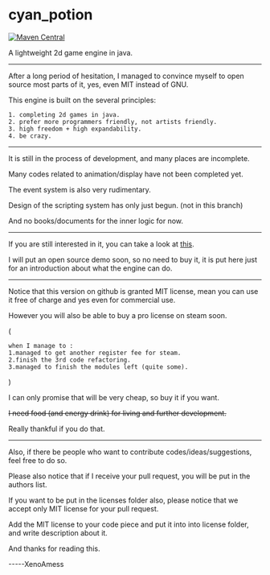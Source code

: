 # cyan_potion

[![Maven Central](https://maven-badges.herokuapp.com/maven-central/com.xenoamess.cyan_potion/cyan_potion/badge.svg)](https://maven-badges.herokuapp.com/maven-central/com.xenoamess.cyan_potion/cyan_potion)

A lightweight 2d game engine in java.

----------

After a long period of hesitation, I managed to convince myself to open source most parts of it, yes, even MIT instead of GNU.

This engine is built on the several principles:

    1. completing 2d games in java.
    2. prefer more programmers friendly, not artists friendly.
    3. high freedom + high expandability.
    4. be crazy.

----------

It is still in the process of development, and many places are incomplete.

Many codes related to animation/display have not been completed yet.

The event system is also very rudimentary.

Design of the scripting system has only just begun. (not in this branch)

And no books/documents for the inner logic for now.

----------

If you are still interested in it, you can take a look at [this](https://store.steampowered.com/app/999030/).

I will put an open source demo soon, so no need to buy it, it is put here just for an introduction about what the engine can do.

----------

Notice that this version on github is granted MIT license, mean you can use it free of charge and yes even for commercial use.

However you will also be able to buy a pro license on steam soon.

(

    when I manage to :
    1.managed to get another register fee for steam.
    2.finish the 3rd code refactoring.
    3.managed to finish the modules left (quite some).

)


I can only promise that will be very cheap, so buy it if you want.

~~I need food (and energy drink) for living and further development.~~

Really thankful if you do that.

----------

Also, if there be people who want to contribute codes/ideas/suggestions, feel free to do so.

Please also notice that if I receive your pull request, you will be put in the authors list.

If you want to be put in the licenses folder also, please notice that we accept only MIT license for your pull request.

Add the MIT license to your code piece and put it into into license folder, and write description about it.

And thanks for reading this.

-----XenoAmess
